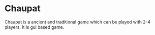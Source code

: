 # Chaupat
Chaupat is a ancient and traditional game which can be played with 2-4 players. 
It is gui based game.